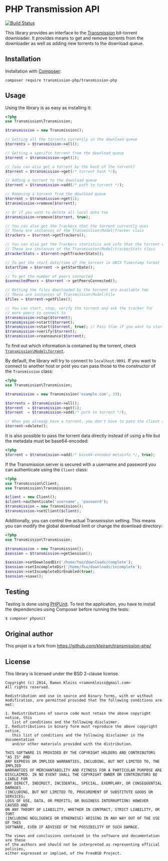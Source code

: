 # PHP Transmission API

[![Build Status](https://travis-ci.org/transmission-php/transmission-php.png)](https://travis-ci.org/transmission-php/transmission-php)

This library provides an interface to the [Transmission](http://transmissionbt.com)
bit-torrent downloader. It provides means to get and remove torrents from
the downloader as well as adding new torrents to the download queue.

## Installation

Installation with [Composer](https://getcomposer.org):

```
composer require transmission-php/transmission-php
```

## Usage

Using the library is as easy as installing it:

```php
<?php
use Transmission\Transmission;

$transmission = new Transmission();

// Getting all the torrents currently in the download queue
$torrents = $transmission->all();

// Getting a specific torrent from the download queue
$torrent = $transmission->get(1);

// (you can also get a torrent by the hash of the torrent)
$torrent = $transmission->get(/* torrent hash */);

// Adding a torrent to the download queue
$torrent = $transmission->add(/* path to torrent */);

// Removing a torrent from the download queue
$torrent = $transmission->get(1);
$transmission->remove($torrent);

// Or if you want to delete all local data too
$transmission->remove($torrent, true);

// You can also get the Trackers that the torrent currently uses
// These are instances of the Transmission\Model\Tracker class
$trackers = $torrent->getTrackers();

// You can also get the Trackers statistics and info that the torrent currently has
// These are instances of the Transmission\Model\trackerStats class
$trackerStats = $torrent->getTrackerStats();

// To get the start date/time of the torrent in UNIX Timestamp format
$startTime = $torrent -> getStartDate();

// To get the number of peers connected
$connectedPeers = $torrent -> getPeersConnected();

// Getting the files downloaded by the torrent are available too
// These are instances of Transmission\Model\File
$files = $torrent->getFiles();

// You can start, stop, verify the torrent and ask the tracker for
// more peers to connect to
$transmission->stop($torrent);
$transmission->start($torrent);
$transmission->start($torrent, true); // Pass true if you want to start the torrent immediatly
$transmission->verify($torrent);
$transmission->reannounce($torrent);
```

To find out which information is contained by the torrent, check
[`Transmission\Model\Torrent`](https://github.com/transmission-php/transmission-php/tree/master/lib/Transmission/Model/Torrent.php).

By default, the library will try to connect to `localhost:9091`. If you want to
connect to another host or post you can pass those to the constructor of the
`Transmission` class:

```php
<?php
use Transmission\Transmission;

$transmission = new Transmission('example.com', 33);

$torrents = $transmission->all();
$torrent  = $transmission->get(1);
$torrent  = $transmission->add(/* path to torrent */);

// When you already have a torrent, you don't have to pass the client again
$torrent->delete();
```

It is also possible to pass the torrent data directly instead of using a file
but the metadata must be base64-encoded:

```php
<?php
$torrent = $transmission->add(/* base64-encoded metainfo */, true);
```

If the Transmission server is secured with a username and password you can
authenticate using the `Client` class:

```php
<?php
use Transmission\Client;
use Transmission\Transmission;

$client = new Client();
$client->authenticate('username', 'password');
$transmission = new Transmission();
$transmission->setClient($client);
```

Additionally, you can control the actual Transmission setting. This means
you can modify the global download limit or change the download directory:

```php
<?php
use Transmission\Transmission;

$transmission = new Transmission();
$session = $transmission->getSession();

$session->setDownloadDir('/home/foo/downloads/complete');
$session->setIncompleteDir('/home/foo/downloads/incomplete');
$session->setIncompleteDirEnabled(true);
$session->save();
```

## Testing

Testing is done using [PHPUnit](https://github.com/sebastianbergmann/phpunit). To
test the application, you have to install the dependencies using Composer before
running the tests:

```bash
$ composer phpunit
```

## Original author

This projet is a fork from https://github.com/kleiram/transmission-php/

## License

This library is licensed under the BSD 2-clause license.

    Copyright (c) 2014, Ramon Kleiss <ramonkleiss@gmail.com>
    All rights reserved.

    Redistribution and use in source and binary forms, with or without
    modification, are permitted provided that the following conditions are met:

    1. Redistributions of source code must retain the above copyright notice, this
       list of conditions and the following disclaimer.
    2. Redistributions in binary form must reproduce the above copyright notice,
       this list of conditions and the following disclaimer in the documentation
       and/or other materials provided with the distribution.

    THIS SOFTWARE IS PROVIDED BY THE COPYRIGHT HOLDERS AND CONTRIBUTORS "AS IS" AND
    ANY EXPRESS OR IMPLIED WARRANTIES, INCLUDING, BUT NOT LIMITED TO, THE IMPLIED
    WARRANTIES OF MERCHANTABILITY AND FITNESS FOR A PARTICULAR PURPOSE ARE
    DISCLAIMED. IN NO EVENT SHALL THE COPYRIGHT OWNER OR CONTRIBUTORS BE LIABLE FOR
    ANY DIRECT, INDIRECT, INCIDENTAL, SPECIAL, EXEMPLARY, OR CONSEQUENTIAL DAMAGES
    (INCLUDING, BUT NOT LIMITED TO, PROCUREMENT OF SUBSTITUTE GOODS OR SERVICES;
    LOSS OF USE, DATA, OR PROFITS; OR BUSINESS INTERRUPTION) HOWEVER CAUSED AND
    ON ANY THEORY OF LIABILITY, WHETHER IN CONTRACT, STRICT LIABILITY, OR TORT
    (INCLUDING NEGLIGENCE OR OTHERWISE) ARISING IN ANY WAY OUT OF THE USE OF THIS
    SOFTWARE, EVEN IF ADVISED OF THE POSSIBILITY OF SUCH DAMAGE.

    The views and conclusions contained in the software and documentation are those
    of the authors and should not be interpreted as representing official policies,
    either expressed or implied, of the FreeBSD Project.
